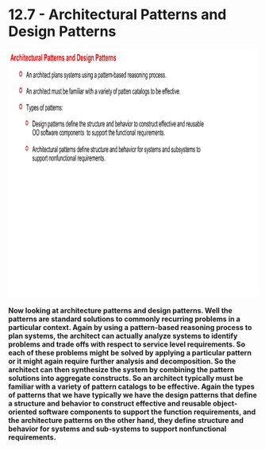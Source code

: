 # 12.7 - Architectural Patterns and Design Patterns

<img src="/images/12_07_01.jpg" width="800" height="500">

**Now looking at architecture patterns and design patterns. Well the patterns are standard solutions to commonly recurring problems in a particular context. Again by using a pattern-based reasoning process to plan systems, the architect can actually analyze systems to identify problems and trade offs with respect to service level requirements. So each of these problems might be solved by applying a particular pattern or it might again require further analysis and decomposition. So the architect can then synthesize the system by combining the pattern solutions into aggregate constructs. So an architect typically must be familiar with a variety of pattern catalogs to be effective. Again the types of patterns that we have typically we have the design patterns that define a structure and behavior to construct effective and reusable object-oriented software components to support the function requirements, and the architecture patterns on the other hand, they define structure and behavior for systems and sub-systems to support nonfunctional requirements.**